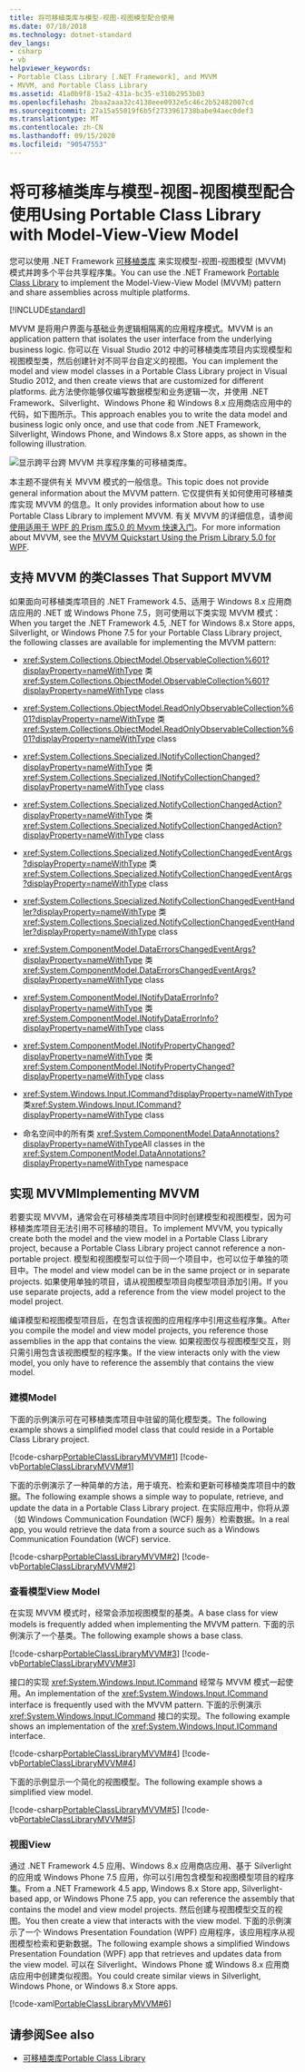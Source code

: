 ```yaml
---
title: 将可移植类库与模型-视图-视图模型配合使用
ms.date: 07/18/2018
ms.technology: dotnet-standard
dev_langs:
- csharp
- vb
helpviewer_keywords:
- Portable Class Library [.NET Framework], and MVVM
- MVVM, and Portable Class Library
ms.assetid: 41a0b9f8-15a2-431a-bc35-e310b2953b03
ms.openlocfilehash: 2baa2aaa32c4138eee0932e5c46c2b52482007cd
ms.sourcegitcommit: 27a15a55019f6b5f2733961738babe94aec0def3
ms.translationtype: MT
ms.contentlocale: zh-CN
ms.lasthandoff: 09/15/2020
ms.locfileid: "90547553"
---
```

# <a name="using-portable-class-library-with-model-view-view-model"></a><span data-ttu-id="c91f5-102">将可移植类库与模型-视图-视图模型配合使用</span><span class="sxs-lookup"><span data-stu-id="c91f5-102">Using Portable Class Library with Model-View-View Model</span></span>
<span data-ttu-id="c91f5-103">您可以使用 .NET Framework [可移植类库](cross-platform-development-with-the-portable-class-library.md) 来实现模型-视图-视图模型 (MVVM) 模式并跨多个平台共享程序集。</span><span class="sxs-lookup"><span data-stu-id="c91f5-103">You can use the .NET Framework [Portable Class Library](cross-platform-development-with-the-portable-class-library.md) to implement the Model-View-View Model (MVVM) pattern and share assemblies across multiple platforms.</span></span>

[!INCLUDE[standard](../../../includes/pcl-to-standard.md)]

 <span data-ttu-id="c91f5-104">MVVM 是将用户界面与基础业务逻辑相隔离的应用程序模式。</span><span class="sxs-lookup"><span data-stu-id="c91f5-104">MVVM is an application pattern that isolates the user interface from the underlying business logic.</span></span> <span data-ttu-id="c91f5-105">你可以在 Visual Studio 2012 中的可移植类库项目内实现模型和视图模型类，然后创建针对不同平台自定义的视图。</span><span class="sxs-lookup"><span data-stu-id="c91f5-105">You can implement the model and view model classes in a Portable Class Library project in Visual Studio 2012, and then create views that are customized for different platforms.</span></span> <span data-ttu-id="c91f5-106">此方法使你能够仅编写数据模型和业务逻辑一次，并使用 .NET Framework、Silverlight、Windows Phone 和 Windows 8.x 应用商店应用中的代码，如下图所示。</span><span class="sxs-lookup"><span data-stu-id="c91f5-106">This approach enables you to write the data model and business logic only once, and use that code from .NET Framework, Silverlight, Windows Phone, and Windows 8.x Store apps, as shown in the following illustration.</span></span>

 ![显示跨平台跨 MVVM 共享程序集的可移植类库。](./media/using-portable-class-library-with-model-view-view-model/mvvm-share-assemblies-across-platforms.png)

 <span data-ttu-id="c91f5-108">本主题不提供有关 MVVM 模式的一般信息。</span><span class="sxs-lookup"><span data-stu-id="c91f5-108">This topic does not provide general information about the MVVM pattern.</span></span> <span data-ttu-id="c91f5-109">它仅提供有关如何使用可移植类库实现 MVVM 的信息。</span><span class="sxs-lookup"><span data-stu-id="c91f5-109">It only provides information about how to use Portable Class Library to implement MVVM.</span></span> <span data-ttu-id="c91f5-110">有关 MVVM 的详细信息，请参阅 [使用适用于 WPF 的 Prism 库5.0 的 Mvvm 快速入门](/previous-versions/msp-n-p/gg430857(v=pandp.40))。</span><span class="sxs-lookup"><span data-stu-id="c91f5-110">For more information about MVVM, see the [MVVM Quickstart Using the Prism Library 5.0 for WPF](/previous-versions/msp-n-p/gg430857(v=pandp.40)).</span></span>

## <a name="classes-that-support-mvvm"></a><span data-ttu-id="c91f5-111">支持 MVVM 的类</span><span class="sxs-lookup"><span data-stu-id="c91f5-111">Classes That Support MVVM</span></span>
 <span data-ttu-id="c91f5-112">如果面向可移植类库项目的 .NET Framework 4.5、适用于 Windows 8.x 应用商店应用的 .NET 或 Windows Phone 7.5，则可使用以下类实现 MVVM 模式：</span><span class="sxs-lookup"><span data-stu-id="c91f5-112">When you target the .NET Framework 4.5, .NET for Windows 8.x Store apps, Silverlight, or Windows Phone 7.5 for your Portable Class Library project, the following classes are available for implementing the MVVM pattern:</span></span>

- <span data-ttu-id="c91f5-113"><xref:System.Collections.ObjectModel.ObservableCollection%601?displayProperty=nameWithType> 类</span><span class="sxs-lookup"><span data-stu-id="c91f5-113"><xref:System.Collections.ObjectModel.ObservableCollection%601?displayProperty=nameWithType> class</span></span>

- <span data-ttu-id="c91f5-114"><xref:System.Collections.ObjectModel.ReadOnlyObservableCollection%601?displayProperty=nameWithType> 类</span><span class="sxs-lookup"><span data-stu-id="c91f5-114"><xref:System.Collections.ObjectModel.ReadOnlyObservableCollection%601?displayProperty=nameWithType> class</span></span>

- <span data-ttu-id="c91f5-115"><xref:System.Collections.Specialized.INotifyCollectionChanged?displayProperty=nameWithType> 类</span><span class="sxs-lookup"><span data-stu-id="c91f5-115"><xref:System.Collections.Specialized.INotifyCollectionChanged?displayProperty=nameWithType> class</span></span>

- <span data-ttu-id="c91f5-116"><xref:System.Collections.Specialized.NotifyCollectionChangedAction?displayProperty=nameWithType> 类</span><span class="sxs-lookup"><span data-stu-id="c91f5-116"><xref:System.Collections.Specialized.NotifyCollectionChangedAction?displayProperty=nameWithType> class</span></span>

- <span data-ttu-id="c91f5-117"><xref:System.Collections.Specialized.NotifyCollectionChangedEventArgs?displayProperty=nameWithType> 类</span><span class="sxs-lookup"><span data-stu-id="c91f5-117"><xref:System.Collections.Specialized.NotifyCollectionChangedEventArgs?displayProperty=nameWithType> class</span></span>

- <span data-ttu-id="c91f5-118"><xref:System.Collections.Specialized.NotifyCollectionChangedEventHandler?displayProperty=nameWithType> 类</span><span class="sxs-lookup"><span data-stu-id="c91f5-118"><xref:System.Collections.Specialized.NotifyCollectionChangedEventHandler?displayProperty=nameWithType> class</span></span>

- <span data-ttu-id="c91f5-119"><xref:System.ComponentModel.DataErrorsChangedEventArgs?displayProperty=nameWithType> 类</span><span class="sxs-lookup"><span data-stu-id="c91f5-119"><xref:System.ComponentModel.DataErrorsChangedEventArgs?displayProperty=nameWithType> class</span></span>

- <span data-ttu-id="c91f5-120"><xref:System.ComponentModel.INotifyDataErrorInfo?displayProperty=nameWithType> 类</span><span class="sxs-lookup"><span data-stu-id="c91f5-120"><xref:System.ComponentModel.INotifyDataErrorInfo?displayProperty=nameWithType> class</span></span>

- <span data-ttu-id="c91f5-121"><xref:System.ComponentModel.INotifyPropertyChanged?displayProperty=nameWithType> 类</span><span class="sxs-lookup"><span data-stu-id="c91f5-121"><xref:System.ComponentModel.INotifyPropertyChanged?displayProperty=nameWithType> class</span></span>

- <span data-ttu-id="c91f5-122"><xref:System.Windows.Input.ICommand?displayProperty=nameWithType> 类</span><span class="sxs-lookup"><span data-stu-id="c91f5-122"><xref:System.Windows.Input.ICommand?displayProperty=nameWithType> class</span></span>

- <span data-ttu-id="c91f5-123">命名空间中的所有类 <xref:System.ComponentModel.DataAnnotations?displayProperty=nameWithType></span><span class="sxs-lookup"><span data-stu-id="c91f5-123">All classes in the <xref:System.ComponentModel.DataAnnotations?displayProperty=nameWithType> namespace</span></span>

## <a name="implementing-mvvm"></a><span data-ttu-id="c91f5-124">实现 MVVM</span><span class="sxs-lookup"><span data-stu-id="c91f5-124">Implementing MVVM</span></span>
 <span data-ttu-id="c91f5-125">若要实现 MVVM，通常会在可移植类库项目中同时创建模型和视图模型，因为可移植类库项目无法引用不可移植的项目。</span><span class="sxs-lookup"><span data-stu-id="c91f5-125">To implement MVVM, you typically create both the model and the view model in a Portable Class Library project, because a Portable Class Library project cannot reference a non-portable project.</span></span> <span data-ttu-id="c91f5-126">模型和视图模型可以位于同一个项目中，也可以位于单独的项目中。</span><span class="sxs-lookup"><span data-stu-id="c91f5-126">The model and view model can be in the same project or in separate projects.</span></span> <span data-ttu-id="c91f5-127">如果使用单独的项目，请从视图模型项目向模型项目添加引用。</span><span class="sxs-lookup"><span data-stu-id="c91f5-127">If you use separate projects, add a reference from the view model project to the model project.</span></span>

 <span data-ttu-id="c91f5-128">编译模型和视图模型项目后，在包含该视图的应用程序中引用这些程序集。</span><span class="sxs-lookup"><span data-stu-id="c91f5-128">After you compile the model and view model projects, you reference those assemblies in the app that contains the view.</span></span> <span data-ttu-id="c91f5-129">如果视图仅与视图模型交互，则只需引用包含该视图模型的程序集。</span><span class="sxs-lookup"><span data-stu-id="c91f5-129">If the view interacts only with the view model, you only have to reference the assembly that contains the view model.</span></span>

### <a name="model"></a><span data-ttu-id="c91f5-130">建模</span><span class="sxs-lookup"><span data-stu-id="c91f5-130">Model</span></span>
 <span data-ttu-id="c91f5-131">下面的示例演示可在可移植类库项目中驻留的简化模型类。</span><span class="sxs-lookup"><span data-stu-id="c91f5-131">The following example shows a simplified model class that could reside in a Portable Class Library project.</span></span>

 [!code-csharp[PortableClassLibraryMVVM#1](../../../samples/snippets/csharp/VS_Snippets_CLR/portableclasslibrarymvvm/cs/customer.cs#1)]
 [!code-vb[PortableClassLibraryMVVM#1](../../../samples/snippets/visualbasic/VS_Snippets_CLR/portableclasslibrarymvvm/vb/customer.vb#1)]

 <span data-ttu-id="c91f5-132">下面的示例演示了一种简单的方法，用于填充、检索和更新可移植类库项目中的数据。</span><span class="sxs-lookup"><span data-stu-id="c91f5-132">The following example shows a simple way to populate, retrieve, and update the data in a Portable Class Library project.</span></span> <span data-ttu-id="c91f5-133">在实际应用中，你将从源（如 Windows Communication Foundation (WCF) 服务）检索数据。</span><span class="sxs-lookup"><span data-stu-id="c91f5-133">In a real app, you would retrieve the data from a source such as a Windows Communication Foundation (WCF) service.</span></span>

 [!code-csharp[PortableClassLibraryMVVM#2](../../../samples/snippets/csharp/VS_Snippets_CLR/portableclasslibrarymvvm/cs/customerrepository.cs#2)]
 [!code-vb[PortableClassLibraryMVVM#2](../../../samples/snippets/visualbasic/VS_Snippets_CLR/portableclasslibrarymvvm/vb/customerrepository.vb#2)]

### <a name="view-model"></a><span data-ttu-id="c91f5-134">查看模型</span><span class="sxs-lookup"><span data-stu-id="c91f5-134">View Model</span></span>
 <span data-ttu-id="c91f5-135">在实现 MVVM 模式时，经常会添加视图模型的基类。</span><span class="sxs-lookup"><span data-stu-id="c91f5-135">A base class for view models is frequently added when implementing the MVVM pattern.</span></span> <span data-ttu-id="c91f5-136">下面的示例演示了一个基类。</span><span class="sxs-lookup"><span data-stu-id="c91f5-136">The following example shows a base class.</span></span>

 [!code-csharp[PortableClassLibraryMVVM#3](../../../samples/snippets/csharp/VS_Snippets_CLR/portableclasslibrarymvvm/cs/viewmodelbase.cs#3)]
 [!code-vb[PortableClassLibraryMVVM#3](../../../samples/snippets/visualbasic/VS_Snippets_CLR/portableclasslibrarymvvm/vb/viewmodelbase.vb#3)]

 <span data-ttu-id="c91f5-137">接口的实现 <xref:System.Windows.Input.ICommand> 经常与 MVVM 模式一起使用。</span><span class="sxs-lookup"><span data-stu-id="c91f5-137">An implementation of the <xref:System.Windows.Input.ICommand> interface is frequently used with the MVVM pattern.</span></span> <span data-ttu-id="c91f5-138">下面的示例演示 <xref:System.Windows.Input.ICommand> 接口的实现。</span><span class="sxs-lookup"><span data-stu-id="c91f5-138">The following example shows an implementation of the <xref:System.Windows.Input.ICommand> interface.</span></span>

 [!code-csharp[PortableClassLibraryMVVM#4](../../../samples/snippets/csharp/VS_Snippets_CLR/portableclasslibrarymvvm/cs/relaycommand.cs#4)]
 [!code-vb[PortableClassLibraryMVVM#4](../../../samples/snippets/visualbasic/VS_Snippets_CLR/portableclasslibrarymvvm/vb/relaycommand.vb#4)]

 <span data-ttu-id="c91f5-139">下面的示例显示一个简化的视图模型。</span><span class="sxs-lookup"><span data-stu-id="c91f5-139">The following example shows a simplified view model.</span></span>

 [!code-csharp[PortableClassLibraryMVVM#5](../../../samples/snippets/csharp/VS_Snippets_CLR/portableclasslibrarymvvm/cs/mainpageviewmodel.cs#5)]
 [!code-vb[PortableClassLibraryMVVM#5](../../../samples/snippets/visualbasic/VS_Snippets_CLR/portableclasslibrarymvvm/vb/customerviewmodel.vb#5)]  
  
### <a name="view"></a><span data-ttu-id="c91f5-140">视图</span><span class="sxs-lookup"><span data-stu-id="c91f5-140">View</span></span>  
 <span data-ttu-id="c91f5-141">通过 .NET Framework 4.5 应用、Windows 8.x 应用商店应用、基于 Silverlight 的应用或 Windows Phone 7.5 应用，你可以引用包含模型和视图模型项目的程序集。</span><span class="sxs-lookup"><span data-stu-id="c91f5-141">From a .NET Framework 4.5 app, Windows 8.x Store app, Silverlight-based app, or Windows Phone 7.5 app, you can reference the assembly that contains the model and view model projects.</span></span>  <span data-ttu-id="c91f5-142">然后创建与视图模型交互的视图。</span><span class="sxs-lookup"><span data-stu-id="c91f5-142">You then create a view that interacts with the view model.</span></span> <span data-ttu-id="c91f5-143">下面的示例演示了一个 Windows Presentation Foundation (WPF) 应用程序，该应用程序从视图模型检索和更新数据。</span><span class="sxs-lookup"><span data-stu-id="c91f5-143">The following example shows a simplified Windows Presentation Foundation (WPF) app that retrieves and updates data from the view model.</span></span> <span data-ttu-id="c91f5-144">可以在 Silverlight、Windows Phone 或 Windows 8.x 应用商店应用中创建类似视图。</span><span class="sxs-lookup"><span data-stu-id="c91f5-144">You could create similar views in Silverlight, Windows Phone, or Windows 8.x Store apps.</span></span>  
  
 [!code-xaml[PortableClassLibraryMVVM#6](../../../samples/snippets/csharp/VS_Snippets_CLR/portableclasslibrarymvvm/cs/mainwindow.xaml#6)]  
  
## <a name="see-also"></a><span data-ttu-id="c91f5-145">请参阅</span><span class="sxs-lookup"><span data-stu-id="c91f5-145">See also</span></span>

- [<span data-ttu-id="c91f5-146">可移植类库</span><span class="sxs-lookup"><span data-stu-id="c91f5-146">Portable Class Library</span></span>](cross-platform-development-with-the-portable-class-library.md)
